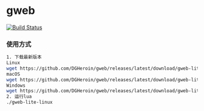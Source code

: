 # gweb

[![Build Status](https://travis-ci.org/DGHeroin/gweb.svg?branch=master)](https://travis-ci.org/DGHeroin/gweb)

### 使用方式
```bash
1. 下载最新版本
Linux
wget https://github.com/DGHeroin/gweb/releases/latest/download/gweb-lite-linux
macOS
wget https://github.com/DGHeroin/gweb/releases/latest/download/gweb-lite-osx
Windows
wget https://github.com/DGHeroin/gweb/releases/latest/download/gweb-lite-windows.exe
2. 运行lua
./gweb-lite-linux
```
